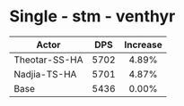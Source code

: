 # Single - stm - venthyr
| Actor | DPS | Increase |
|---|:---:|:---:|
|Theotar-SS-HA|5702|4.89%|
|Nadjia-TS-HA|5701|4.87%|
|Base|5436|0.00%|
